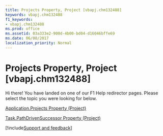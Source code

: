 ```yaml
---
title: Projects Property, Project [vbapj.chm132488]
keywords: vbapj.chm132488
f1_keywords:
- vbapj.chm132488
ms.prod: office
ms.assetid: 03a333e2-900d-4b00-bd04-d16046bffe69
ms.date: 06/08/2017
localization_priority: Normal
---
```



# Projects Property, Project [vbapj.chm132488]

Hi there! You have landed on one of our F1 Help redirector pages. Please select the topic you were looking for below.

[Application.Projects Property (Project)](https://msdn.microsoft.com/library/792b7334-a424-abe1-287e-285d3ab362c7%28Office.15%29.aspx)

[Task.PathDrivenSuccessor Property (Project)](https://msdn.microsoft.com/library/ec77b34e-a98c-142e-14ba-868ff93deaad%28Office.15%29.aspx)

[!include[Support and feedback](~/includes/feedback-boilerplate.md)]